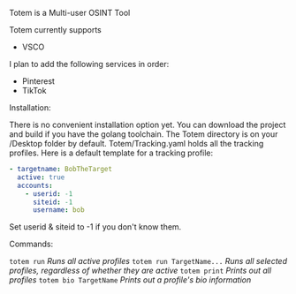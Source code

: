 Totem is a Multi-user OSINT Tool

Totem currently supports
- VSCO

I plan to add the following services in order:
- Pinterest
- TikTok

Installation:

There is no convenient installation option yet. You can download the project and build if you have the golang toolchain. The Totem directory is on your /Desktop folder by default.
Totem/Tracking.yaml holds all the tracking profiles. Here is a default template for a tracking profile:

```yaml
- targetname: BobTheTarget
  active: true
  accounts:
    - userid: -1
      siteid: -1
      username: bob
```

Set userid & siteid to -1 if you don't know them. 

Commands:

`totem run` *Runs all active profiles*
`totem run TargetName...`  *Runs all selected profiles, regardless of whether they are active*
`totem print` *Prints out all profiles*
`totem bio TargetName` *Prints out a profile's bio information*